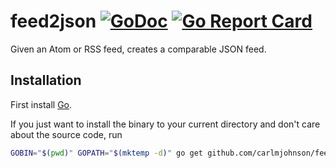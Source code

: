 # feed2json [![GoDoc](https://godoc.org/github.com/carlmjohnson/feed2json?status.svg)](https://godoc.org/github.com/carlmjohnson/feed2json) [![Go Report Card](https://goreportcard.com/badge/github.com/carlmjohnson/feed2json)](https://goreportcard.com/report/github.com/carlmjohnson/feed2json)

Given an Atom or RSS feed, creates a comparable JSON feed.

## Installation

First install [Go](http://golang.org).

If you just want to install the binary to your current directory and don't care about the source code, run

```bash
GOBIN="$(pwd)" GOPATH="$(mktemp -d)" go get github.com/carlmjohnson/feed2json/...
```
